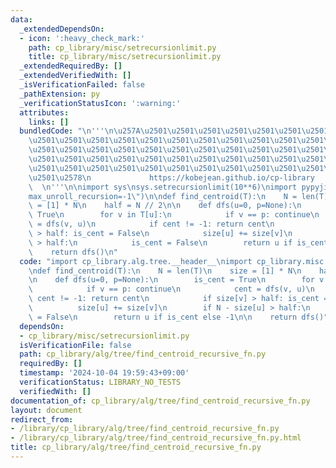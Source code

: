 ```yaml
---
data:
  _extendedDependsOn:
  - icon: ':heavy_check_mark:'
    path: cp_library/misc/setrecursionlimit.py
    title: cp_library/misc/setrecursionlimit.py
  _extendedRequiredBy: []
  _extendedVerifiedWith: []
  _isVerificationFailed: false
  _pathExtension: py
  _verificationStatusIcon: ':warning:'
  attributes:
    links: []
  bundledCode: "\n'''\n\u257A\u2501\u2501\u2501\u2501\u2501\u2501\u2501\u2501\u2501\
    \u2501\u2501\u2501\u2501\u2501\u2501\u2501\u2501\u2501\u2501\u2501\u2501\u2501\
    \u2501\u2501\u2501\u2501\u2501\u2501\u2501\u2501\u2501\u2501\u2501\u2501\u2501\
    \u2501\u2501\u2501\u2501\u2501\u2501\u2501\u2501\u2501\u2501\u2501\u2501\u2501\
    \u2501\u2501\u2501\u2501\u2501\u2501\u2501\u2501\u2501\u2501\u2501\u2501\u2501\
    \u2501\u2578\n             https://kobejean.github.io/cp-library             \
    \  \n'''\n\nimport sys\nsys.setrecursionlimit(10**6)\nimport pypyjit\npypyjit.set_param(\"\
    max_unroll_recursion=-1\")\n\ndef find_centroid(T):\n    N = len(T)\n    size\
    \ = [1] * N\n    half = N // 2\n\n    def dfs(u=0, p=None):\n        is_cent =\
    \ True\n        for v in T[u]:\n            if v == p: continue\n            cent\
    \ = dfs(v, u)\n            if cent != -1: return cent\n            if size[v]\
    \ > half: is_cent = False\n            size[u] += size[v]\n        if N - size[u]\
    \ > half:\n            is_cent = False\n        return u if is_cent else -1\n\n\
    \    return dfs()\n"
  code: "import cp_library.alg.tree.__header__\nimport cp_library.misc.setrecursionlimit\n\
    \ndef find_centroid(T):\n    N = len(T)\n    size = [1] * N\n    half = N // 2\n\
    \n    def dfs(u=0, p=None):\n        is_cent = True\n        for v in T[u]:\n\
    \            if v == p: continue\n            cent = dfs(v, u)\n            if\
    \ cent != -1: return cent\n            if size[v] > half: is_cent = False\n  \
    \          size[u] += size[v]\n        if N - size[u] > half:\n            is_cent\
    \ = False\n        return u if is_cent else -1\n\n    return dfs()"
  dependsOn:
  - cp_library/misc/setrecursionlimit.py
  isVerificationFile: false
  path: cp_library/alg/tree/find_centroid_recursive_fn.py
  requiredBy: []
  timestamp: '2024-10-04 19:59:43+09:00'
  verificationStatus: LIBRARY_NO_TESTS
  verifiedWith: []
documentation_of: cp_library/alg/tree/find_centroid_recursive_fn.py
layout: document
redirect_from:
- /library/cp_library/alg/tree/find_centroid_recursive_fn.py
- /library/cp_library/alg/tree/find_centroid_recursive_fn.py.html
title: cp_library/alg/tree/find_centroid_recursive_fn.py
---
```

